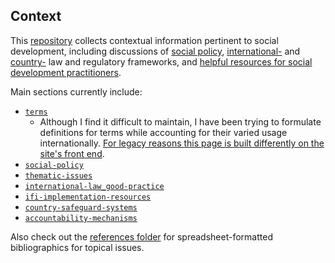 ## Context

This [repository](https://github.com/aaronkyle/social-development/tree/master/context) collects contextual information pertinent to social development, including discussions of [social policy](./social-policy/), [international-](./international-law_good-practice/) and [country-](./country-safeguard-systems) law and regulatory frameworks, and [helpful resources for social development practitioners](./ifi-implementation-resources/).

Main sections currently include:

* [`terms`](https://github.com/aaronkyle/social-development/tree/master/context/terms)
   - Although I find it difficult to maintain, I have been trying to formulate definitions for terms while accounting for their varied usage internationally. [For legacy reasons this page is built differently on the site's front end](http://applied-anthro.com/category/terminology.html).
* [`social-policy`](https://github.com/aaronkyle/social-development/tree/master/context/social-policy)
* [`thematic-issues`](https://github.com/aaronkyle/social-development/tree/master/context/thematic-issues)
* [`international-law_good-practice`](https://github.com/aaronkyle/social-development/tree/master/context/international-law_good-practice)
 * [`ifi-implementation-resources`](https://github.com/aaronkyle/social-development/tree/master/context/ifi-implementation-resources)
* [`country-safeguard-systems`]()</td><td></td></tr>
 * [`accountability-mechanisms`](https://github.com/aaronkyle/social-development/tree/master/context/accountability-mechanisms)

Also check out the [references folder](./ref/) for spreadsheet-formatted bibliographics for topical issues.

